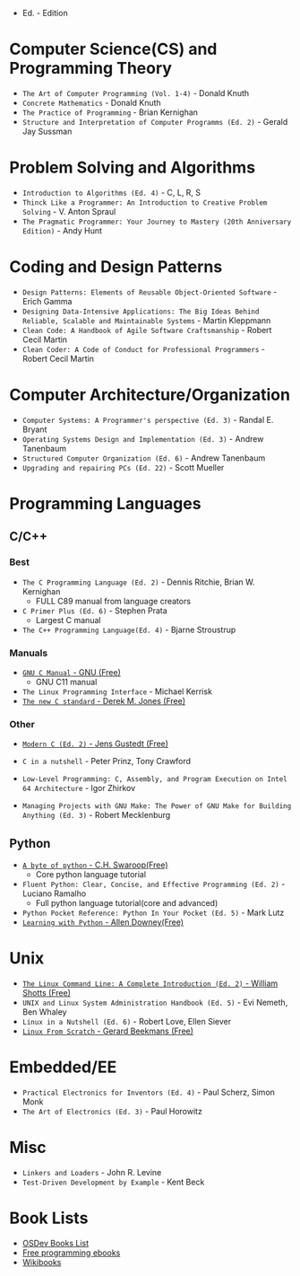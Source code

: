 * Ed. - Edition
# Computer Science(CS) and Programming Theory
* `The Art of Computer Programming (Vol. 1-4)` - Donald Knuth
* `Concrete Mathematics` - Donald Knuth
* `The Practice of Programming` - Brian Kernighan
* `Structure and Interpretation of Computer Programms (Ed. 2)` - Gerald Jay Sussman



# Problem Solving and Algorithms
* `Introduction to Algorithms (Ed. 4)` - C, L, R, S
* `Thinck Like a Programmer: An Introduction to Creative Problem Solving` - V. Anton Spraul
* `The Pragmatic Programmer: Your Journey to Mastery (20th Anniversary Edition)` - Andy Hunt



# Coding and Design Patterns
* `Design Patterns: Elements of Reusable Object-Oriented Software` - Erich Gamma
* `Designing Data-Intensive Applications: The Big Ideas Behind Reliable, Scalable and Maintainable Systems` - Martin Kleppmann
* `Clean Code: A Handbook of Agile Software Craftsmanship` - Robert Cecil Martin
* `Clean Coder: A Code of Conduct for Professional Programmers` - Robert Cecil Martin



# Computer Architecture/Organization
* `Computer Systems: A Programmer's perspective (Ed. 3)` - Randal E. Bryant
* `Operating Systems Design and Implementation (Ed. 3)` - Andrew Tanenbaum
* `Structured Computer Organization (Ed. 6)` - Andrew Tanenbaum
* `Upgrading and repairing PCs (Ed. 22)` - Scott Mueller



# Programming Languages
## C/C++
### Best
* `The C Programming Language (Ed. 2)` - Dennis Ritchie, Brian W. Kernighan
	* FULL C89 manual from language creators
* `C Primer Plus (Ed. 6)` - Stephen Prata
	* Largest C manual
* `The C++ Programming Language(Ed. 4)` - Bjarne Stroustrup

### Manuals
* [`GNU C Manual` - GNU (Free)](https://www.gnu.org/software/gnu-c-manual/)
	* GNU C11 manual
* `The Linux Programming Interface` - Michael Kerrisk
* [`The new C standard` - Derek M. Jones (Free)](http://www.knosof.co.uk/cbook/cbook.html)

### Other
* [`Modern C (Ed. 2)` - Jens Gustedt (Free)](https://modernc.gforge.inria.fr/)

* `C in a nutshell` - Peter Prinz, Tony Crawford
* `Low-Level Programming: C, Assembly, and Program Execution on Intel 64 Architecture` - Igor Zhirkov
* `Managing Projects with GNU Make: The Power of GNU Make for Building Anything (Ed. 3)` - Robert Mecklenburg


## Python
* [`A byte of python` - C.H. Swaroop(Free)](https://python.swaroopch.com/)
	* Core python language tutorial
* `Fluent Python: Clear, Concise, and Effective Programming (Ed. 2)` - Luciano Ramalho
	* Full python language tutorial(core and advanced)
* `Python Pocket Reference: Python In Your Pocket (Ed. 5)` - Mark Lutz
* [`Learning with Python` - Allen Downey(Free)](https://greenteapress.com/wp/learning-with-python/)



# Unix
* [`The Linux Command Line: A Complete Introduction (Ed. 2)` - William Shotts (Free)](https://linuxcommand.org/tlcl.php)
* `UNIX and Linux System Administration Handbook (Ed. 5)` - Evi Nemeth, Ben Whaley
* `Linux in a Nutshell (Ed. 6)` - Robert Love, Ellen Siever
* [`Linux From Scratch` - Gerard Beekmans (Free)](https://www.linuxfromscratch.org/)



# Embedded/EE
* `Practical Electronics for Inventors (Ed. 4)` - Paul Scherz, Simon Monk
* `The Art of Electronics (Ed. 3)` - Paul Horowitz



# Misc
* `Linkers and Loaders` - John R. Levine
* `Test-Driven Development by Example` - Kent Beck



# Book Lists
* [OSDev Books List](https://wiki.osdev.org/Books)
* [Free programming ebooks](https://github.com/EbookFoundation/free-programming-books)
* [Wikibooks](https://www.wikibooks.org/)
